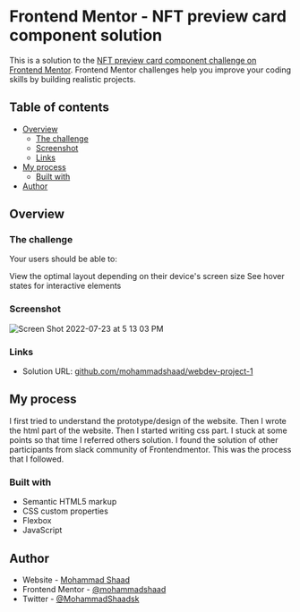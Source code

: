 # Frontend Mentor - NFT preview card component solution

This is a solution to the [NFT preview card component challenge on Frontend Mentor](https://www.frontendmentor.io/challenges/nft-preview-card-component-SbdUL_w0U). Frontend Mentor challenges help you improve your coding skills by building realistic projects. 

## Table of contents

- [Overview](#overview)
  - [The challenge](#the-challenge)
  - [Screenshot](#screenshot)
  - [Links](#links)
- [My process](#my-process)
  - [Built with](#built-with)
- [Author](#author)

## Overview

### The challenge

Your users should be able to:

View the optimal layout depending on their device's screen size
See hover states for interactive elements

### Screenshot

![Screen Shot 2022-07-23 at 5 13 03 PM](https://user-images.githubusercontent.com/89409389/180603669-2a0b1155-4994-45fc-8119-e832bccfce24.png)

### Links

- Solution URL: [github.com/mohammadshaad/webdev-project-1](https://github.com/mohammadshaad/webdev-project-1)

## My process
I first tried to understand the prototype/design of the website. Then I wrote the html part of the website. Then I started writing css part. I stuck at some points so that time I referred others solution. I found the solution of other participants from slack community of Frontendmentor. This was the process that I followed.

### Built with

- Semantic HTML5 markup
- CSS custom properties
- Flexbox
- JavaScript


## Author

- Website - [Mohammad Shaad](https://www.mohammadshaad.github.io)
- Frontend Mentor - [@mohammadshaad](https://www.frontendmentor.io/profile/mohammadshaad)
- Twitter - [@MohammadShaadsk](https://www.twitter.com/MohammadShaadsk)
